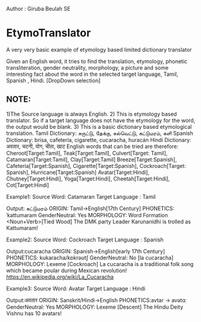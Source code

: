 
Author : Giruba Beulah SE

# EtymoTranslator
A very very basic example of etymology based limited dictionary translator

Given an English word, it tries to find the translation, etymology, phonetic transliteration, gender neutrality, 
morphology, a picture and some interesting fact about the word in the selected target language, Tamil, Spanish , Hindi. [DropDown selection]

NOTE:
---------
1)The Source language is always English.
2) This is etymology based translator. So if a target language does not have the etymology for the word,
the output would be blank.
3) This is a basic dictionary based etymological translation.
Tamil Dictionary: சுருட்டு, தேக்கு, கல்வெட்டு, கட்டுமரம், களி
Spanish Dictionary: brisa, cafetería, cigarette, cucaracha, huracán
Hindi Dictionary: अवतार, चटनी, योग, चीता, खाट
English words that can be tried are therefore: Cheroot[Target:Tamil], Teak[Target:Tamil], Culvert[Target: Tamil],
Catamaran[Target:Tamil], Clay[Target:Tamil]
Breeze[Target:Spanish], Cafeteria[Target:Spanish], Cigarette[Target:Spanish], Cockroach[Target: Spanish], Hurricane[Target:Spanish]
Avatar[Target:Hindi], Chutney[Target:Hindi], Yoga[Target:Hindi], Cheetah[Target:Hindi], Cot[Target:Hindi]

Example1: Source Word: Catamaran               Target Language : Tamil

Output: கட்டுமரம்
ORIGIN: Tamil->English[17th Century]
PHONETICS: ˈkattumaram
GenderNeutral: Yes
MORPHOLOGY: Word Formation <Noun+Verb>[Tied Wood]
The DMK party Leader Karunanidhi is trolled as Kattumaram!

Example2: Source Word: Cockroach                        Target Language : Spanish

Output:cucaracha
ORIGIN: Spanish->English[early 17th Century]
PHONETICS: kukaracha/kɒkrəʊtʃ
GenderNeutral: No <Feminine> [la cucaracha]
MORPHOLOGY: Lexeme <Noun>[Cockroach]
La cucaracha is a traditional folk song which became poular during Mexican revolution!
https://en.wikipedia.org/wiki/La_Cucaracha 

Example3: Source Word: Avatar                         Target Language : Hindi

Output:अवतार
ORIGIN: Sanskrit/Hindi->English
PHONETICS:avtar -> avətɑː
GenderNeutral: Yes
MORPHOLOGY: Lexeme <Noun>[Descent]
The Hindu Deity Vishnu has 10 avatars!






